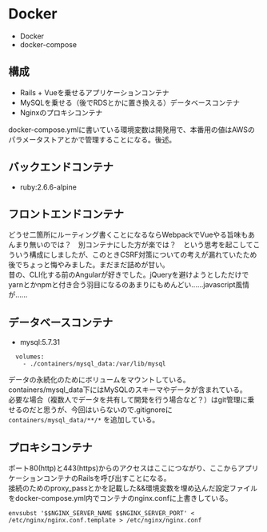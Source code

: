 # Docker

 - Docker
 - docker-compose

## 構成

 - Rails + Vueを乗せるアプリケーションコンテナ
 - MySQLを乗せる（後でRDSとかに置き換える）データベースコンテナ
 - Nginxのプロキシコンテナ

docker-compose.ymlに書いている環境変数は開発用で、本番用の値はAWSのパラメータストアとかで管理することになる。後述。
## バックエンドコンテナ

 - ruby:2.6.6-alpine

## フロントエンドコンテナ

どうせ二箇所にルーティング書くことになるならWebpackでVueやる旨味もあんまり無いのでは？　別コンテナにした方が楽では？　という思考を起こしてこういう構成にしましたが、このときCSRF対策についての考えが漏れていたため後でちょっと悔やみました。まだまだ詰めが甘い。  
昔の、CLI化する前のAngularが好きでした。jQueryを避けようとしただけでyarnとかnpmと付き合う羽目になるのあまりにもめんどい……javascript風情が……
## データベースコンテナ

 - mysql:5.7.31

```
  volumes:
    - ./containers/mysql_data:/var/lib/mysql
```

データの永続化のためにボリュームをマウントしている。  
containers/mysql_data下にはMySQLのスキーマやデータが含まれている。  
必要な場合（複数人でデータを共有して開発を行う場合など？）はgit管理に乗せるのだと思うが、今回はいらないので.gitignoreに `containers/mysql_data/**/*` を追加している。

## プロキシコンテナ

ポート80(http)と443(https)からのアクセスはここにつながり、ここからアプリケーションコンテナのRailsを呼び出すことになる。  
接続のためのproxy_passとかを記載した&&環境変数を埋め込んだ設定ファイルをdocker-compose.yml内でコンテナのnginx.confに上書きしている。

```
envsubst '$$NGINX_SERVER_NAME $$NGINX_SERVER_PORT' < /etc/nginx/nginx.conf.template > /etc/nginx/nginx.conf
```